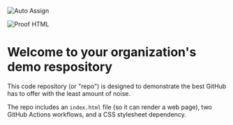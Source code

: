 ![Auto Assign](https://github.com/MorseMaster/demo-repository/actions/workflows/auto-assign.yml/badge.svg)

![Proof HTML](https://github.com/MorseMaster/demo-repository/actions/workflows/proof-html.yml/badge.svg)

# Welcome to your organization's demo respository
This code repository (or "repo") is designed to demonstrate the best GitHub has to offer with the least amount of noise.

The repo includes an `index.html` file (so it can render a web page), two GitHub Actions workflows, and a CSS stylesheet dependency.
